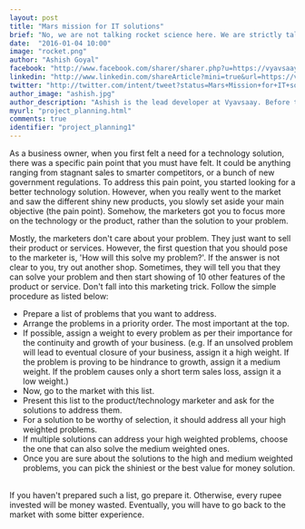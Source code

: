 ```yaml
---
layout: post
title: "Mars mission for IT solutions"
brief: "No, we are not talking rocket science here. We are strictly talking about business. If you are a businessman, who is looking for a technology solution to address some of your business needs, this blog will help you make a smarter decision. That's all Vyavsaay is about."
date:  "2016-01-04 10:00"
image: "rocket.png"
author: "Ashish Goyal"
facebook: "http://www.facebook.com/sharer/sharer.php?u=https://vyavsaay.com/project_planning.html&title=Mars+Mission+for+IT+solutions"
linkedin: "http://www.linkedin.com/shareArticle?mini=true&url=https://vyavsaay.com/project_planning.html&title=Mars+Mission+for+IT+solutions&source=blog"
twitter: "http://twitter.com/intent/tweet?status=Mars+Mission+for+IT+solutions+https://vyavsaay.com/project_planning.html"
author_image: "ashish.jpg"
author_description: "Ashish is the lead developer at Vyavsaay. Before this, he gained multiple years of experience in business consulting and technology implementations. He is a graduate from Indian Institute of Technology Roorkee." 
myurl: "project_planning.html"
comments: true
identifier: "project_planning1"
---
```


As a business owner, when you first felt a need for a technology solution, there was a specific pain point that you must have felt. It could be anything ranging from stagnant sales to smarter competitors, or a bunch of new government regulations. To address this pain point, you started looking for a better technology solution. However, when you really went to the market and saw the different shiny new products, you slowly set aside your main objective (the pain point). Somehow, the marketers got you to focus more on the technology or the product, rather than the solution to your problem.

Mostly, the marketers don't care about your problem. They just want to sell their product or services. However, the first question that you should pose to the marketer is, 'How will this solve my problem?'. If the answer is not clear to you, try out another shop. Sometimes, they will tell you that they can solve your problem and then start showing of 10 other features of the product or service. Don't fall into this marketing trick. Follow the simple procedure as listed below:
<ul>
    <li>Prepare a list of problems that you want to address. </li>
    <li>Arrange the problems in a priority order. The most important at the top.</li>
    <li>If possible, assign a weight to every problem as per their importance for the continuity and growth of your business. (e.g. If an unsolved problem will lead to eventual closure of your business, assign it a high weight. If the problem is proving to be hindrance to growth, assign it a medium weight. If the problem causes only a short term sales loss, assign it a low weight.)</li>
    <li>Now, go to the market with this list.</li>
    <li>Present this list to the product/technology marketer and ask for the solutions to address them.</li>
    <li>For a solution to be worthy of selection, it should address all your high weighted problems.</li>
    <li>If multiple solutions can address your high weighted problems, choose the one that can also solve the medium weighted ones.</li>
    <li>Once you are sure about the solutions to the high and medium weighted problems, you can pick the shiniest or the best value for money solution.</li>
</ul>
<br>
If you haven't prepared such a list, go prepare it. Otherwise, every rupee invested will be money wasted. Eventually, you will have to go back to the market with some bitter experience.